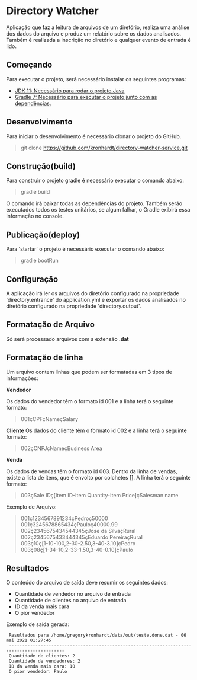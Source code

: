 # Directory Watcher

Aplicação que faz a leitura de arquivos de um diretório, realiza uma análise dos dados do arquivo e produz um 
relatório sobre os dados analisados. Também é realizada a inscrição no diretório e qualquer evento de entrada é lido.


## Começando
Para executar o projeto, será necessário instalar os seguintes programas:

- [JDK 11: Necessário para rodar o projeto Java](https://www.oracle.com/br/java/technologies/javase-jdk11-downloads.html)
- [Gradle 7: Necessário para executar o projeto junto com as dependências.](https://gradle.org/install/)

## Desenvolvimento
Para iniciar o desenvolvimento é necessário clonar o projeto do GitHub.

> git clone https://github.com/kronhardt/directory-watcher-service.git

## Construção(build)
Para construir o projeto gradle é necessário executar o comando abaixo:

> gradle build

O comando irá baixar todas as dependências do projeto. Também serão executados todos os testes unitários,
se algum falhar, o Gradle exibirá essa informação no console.

## Publicação(deploy)
Para 'startar' o projeto é necessário executar o comando abaixo:

> gradle bootRun

## Configuração
A aplicação irá ler os arquivos do diretório configurado na propriedade 'directory.entrance' do application.yml
e exportar os dados analisados no diretório configurado na propriedade 'directory.output'.


## Formatação de Arquivo

Só será processado arquivos com a extensão **.dat**

## Formatação de linha

Um arquivo contem linhas que podem ser formatadas em 3 tipos de informações:

**Vendedor**

Os dados do vendedor têm o formato id 001 e a linha terá o seguinte formato:
 > 001çCPFçNameçSalary

**Cliente**
Os dados do cliente têm o formato id 002 e a linha terá o seguinte formato:

 > 002çCNPJçNameçBusiness Area

**Venda**

Os dados de vendas têm o formato id 003. Dentro da linha de vendas, existe a lista
de itens, que é envolto por colchetes []. A linha terá o seguinte formato:
> 003çSale IDç[Item ID-Item Quantity-Item Price]çSalesman name


Exemplo de Arquivo:

> 001ç1234567891234çPedroç50000 <br>
> 001ç3245678865434çPauloç40000.99 <br>
> 002ç2345675434544345çJose da SilvaçRural <br>
> 002ç2345675433444345çEduardo PereiraçRural <br>
> 003ç10ç[1-10-100,2-30-2.50,3-40-3.10]çPedro <br>
> 003ç08ç[1-34-10,2-33-1.50,3-40-0.10]çPaulo <br>

## Resultados

O conteúdo do arquivo de saída deve resumir os seguintes dados:


- Quantidade de vendedor no arquivo de entrada
- Quantidade de clientes no arquivo de entrada
- ID da venda mais cara
- O pior vendedor


Exemplo de saída gerada:

```
 Resultados para /home/gregorykronhardt/data/out/teste.done.dat - 06 mai 2021 01:27:45
 -------------------------------------------------------------------------------------------
 Quantidade de clientes: 2
 Quantidade de vendedores: 2
 ID da venda mais cara: 10
 O pior vendedor: Paulo
```
